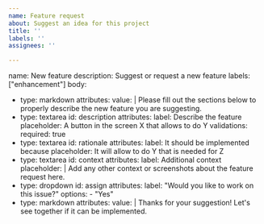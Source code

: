 ```yaml
---
name: Feature request
about: Suggest an idea for this project
title: ''
labels: ''
assignees: ''

---
```


name: New feature
description: Suggest or request a new feature
labels: ["enhancement"]
body:
  - type: markdown
    attributes:
      value: |
        Please fill out the sections below to properly describe the new feature you are suggesting.
  - type: textarea
    id: description
    attributes:
      label: Describe the feature
      placeholder: A button in the screen X that allows to do Y
    validations:
      required: true
  - type: textarea
    id: rationale
    attributes:
      label: It should be implemented because
      placeholder: It will allow to do Y that is needed for Z
  - type: textarea
    id: context
    attributes:
      label: Additional context
      placeholder: |
        Add any other context or screenshots about the feature request here.
  - type: dropdown
    id: assign
    attributes:
      label: "Would you like to work on this issue?"
      options:
        - "Yes"
  - type: markdown
    attributes:
      value: |
        Thanks for your suggestion! Let's see together if it can be implemented.
